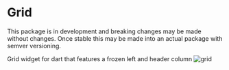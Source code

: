 <!--
This README describes the package. If you publish this package to pub.dev,
this README's contents appear on the landing page for your package.

For information about how to write a good package README, see the guide for
[writing package pages](https://dart.dev/guides/libraries/writing-package-pages).

For general information about developing packages, see the Dart guide for
[creating packages](https://dart.dev/guides/libraries/create-library-packages)
and the Flutter guide for
[developing packages and plugins](https://flutter.dev/developing-packages).
-->

# Grid

This package is in development and breaking changes may be made without changes.
Once stable this may be made into an actual package with semver versioning.

Grid widget for dart that features a frozen left and header column
![grid](https://user-images.githubusercontent.com/38032037/180996354-9d39f39e-70f4-4bcc-8680-188591d77d99.gif)
